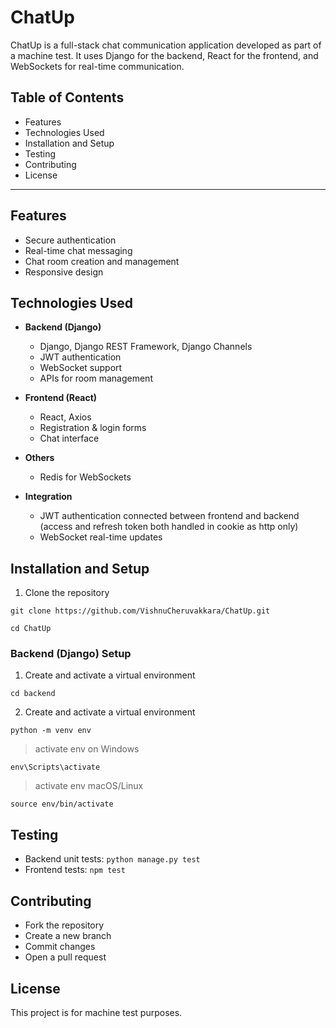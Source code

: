 # ChatUp
ChatUp is a full-stack chat communication application developed as part of a machine test. It uses Django for the backend, React for the frontend, and WebSockets for real-time communication.

## Table of Contents
- Features
- Technologies Used
- Installation and Setup
- Testing
- Contributing
- License

---

## Features
- Secure authentication
- Real-time chat messaging    
- Chat room creation and management  
- Responsive design
  
## Technologies Used

- **Backend (Django)**
  - Django, Django REST Framework, Django Channels  
  - JWT authentication  
  - WebSocket support  
  - APIs for room management

- **Frontend (React)**
  - React, Axios  
  - Registration & login forms  
  - Chat interface  

- **Others**
  - Redis for WebSockets  

- **Integration**
  - JWT authentication connected between frontend and backend (access and refresh token both handled in cookie as http only)
  - WebSocket real-time updates
    
## Installation and Setup
1. Clone the repository
   
  ```
  git clone https://github.com/VishnuCheruvakkara/ChatUp.git

  cd ChatUp
  ```
   
### Backend (Django) Setup

1. Create and activate a virtual environment
   
  ```
  cd backend
  ```
2. Create and activate a virtual environment
   
  ```
  python -m venv env
  ```
  > activate env on Windows
  ```
  env\Scripts\activate
  ```

  > activate env macOS/Linux
  
  ```
  source env/bin/activate
  ```
  
  



   
   

 

## Testing
- Backend unit tests: `python manage.py test`  
- Frontend tests: `npm test`  

## Contributing
- Fork the repository  
- Create a new branch  
- Commit changes  
- Open a pull request  

## License
This project is for machine test purposes.

